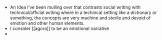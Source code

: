 * An Idea i've been mulling over that contrasts social writing with technical/official writing where in a technical setting like a dictionary or something, the concepts are very machine and sterile and devoid of emotion and other human elements.
* I consider [[agora]] to be an emotional narrative
* 